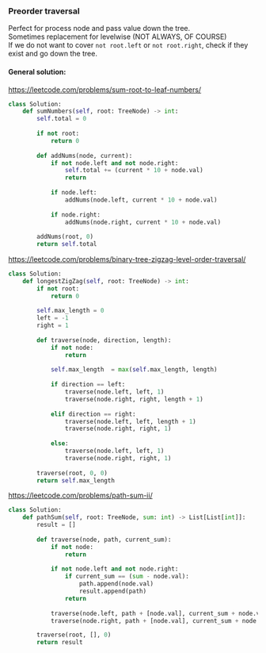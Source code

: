 ### Preorder traversal

Perfect for process node and pass value down the tree. <br />
Sometimes replacement for levelwise (NOT ALWAYS, OF COURSE) <br />
If we do not want to cover `not root.left` or `not root.right`, check if they exist and go down the tree. 

#### General solution:
https://leetcode.com/problems/sum-root-to-leaf-numbers/
```py
class Solution:
    def sumNumbers(self, root: TreeNode) -> int:
        self.total = 0
        
        if not root:
            return 0
        
        def addNums(node, current):
            if not node.left and not node.right:
                self.total += (current * 10 + node.val)
                return
            
            if node.left:
                addNums(node.left, current * 10 + node.val)
            
            if node.right:
                addNums(node.right, current * 10 + node.val)
             
        addNums(root, 0)
        return self.total
```
https://leetcode.com/problems/binary-tree-zigzag-level-order-traversal/
```py
class Solution:
    def longestZigZag(self, root: TreeNode) -> int:
        if not root:
            return 0
        
        self.max_length = 0
        left = -1
        right = 1
        
        def traverse(node, direction, length):
            if not node:
                return
            
            self.max_length  = max(self.max_length, length)
            
            if direction == left:
                traverse(node.left, left, 1)
                traverse(node.right, right, length + 1)
                
            elif direction == right:
                traverse(node.left, left, length + 1)
                traverse(node.right, right, 1)
                
            else:
                traverse(node.left, left, 1)
                traverse(node.right, right, 1)
            
        traverse(root, 0, 0)
        return self.max_length
```
https://leetcode.com/problems/path-sum-ii/
```py
class Solution:
    def pathSum(self, root: TreeNode, sum: int) -> List[List[int]]:
        result = []
        
        def traverse(node, path, current_sum):
            if not node:
                return
            
            if not node.left and not node.right:
                if current_sum == (sum - node.val):
                    path.append(node.val)
                    result.append(path)
                return
            
            traverse(node.left, path + [node.val], current_sum + node.val)
            traverse(node.right, path + [node.val], current_sum + node.val)

        traverse(root, [], 0)
        return result
```